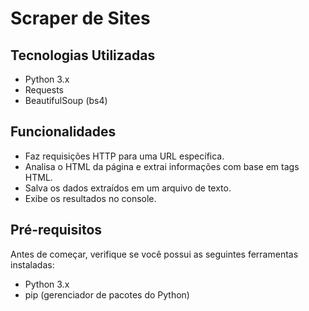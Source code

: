 # Scraper de Sites
 
## Tecnologias Utilizadas

- Python 3.x
- Requests
- BeautifulSoup (bs4)

## Funcionalidades

- Faz requisições HTTP para uma URL específica.
- Analisa o HTML da página e extrai informações com base em tags HTML.
- Salva os dados extraídos em um arquivo de texto.
- Exibe os resultados no console.

## Pré-requisitos

Antes de começar, verifique se você possui as seguintes ferramentas instaladas:

- Python 3.x
- pip (gerenciador de pacotes do Python)

